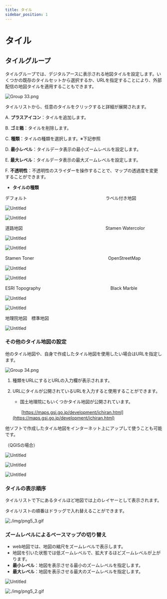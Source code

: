 ```yaml
---
title: タイル
sidebar_position: 1
---
```


# タイル

## タイルグループ

タイルグループでは、デジタルアースに表示される地図タイルを設定します。いくつかの既存のタイルセットから選択するか、URLを指定することにより、外部配信の地図タイルを適用することもできます。

![Group 33.png](./img/Group_33.png)

タイルリストから、任意のタイルをクリックすると詳細が展開されます。

A.   **プラスアイコン**：タイルを追加します。

B.   **ゴミ箱**：タイルを削除します。

C.   **種類**：タイルの種類を選択します。※下記参照

D.   **最小レベル**：タイルデータ表示の最小ズームレベルを設定します。

E.   **最大レベル**：タイルデータ表示の最大ズームレベルを設定します。

F.   **不透明性**：不透明性のスライダーを操作することで、マップの透過度を変更することができます。

- **タイルの種類**

デフォルト　　　　　　　　　　　　　　　　　　ラベル付き地図

![Untitled](./img/Untitled.png)

![Untitled](./img/Untitled%201.png)

道路地図　　　　　　　　　　　　　　　　　　　Stamen Watercolor

![Untitled](./img/Untitled%202.png)

![Untitled](./img/Untitled%203.png)

Stamen Toner　　　　　　　　　　　　　　　　　OpenStreetMap

![Untitled](./img/Untitled%204.png)

![Untitled](./img/Untitled%205.png)

ESRI Topography　　　　　　　　　　　　　　　　Black Marble

![Untitled](./img/Untitled%206.png)

![Untitled](./img/Untitled%207.png)

地理院地図　標準地図

![Untitled](./img/Untitled%208.png)

### その他のタイル地図の設定

他のタイル地図や、自身で作成したタイル地図を使用したい場合はURLを指定します。

![Group 34.png](./img/Group_34.png)

1. 種類をURLにするとURLの入力欄が表示されます。
2. URLにタイルが公開されているURLを入力すると使用することができます。
    - 国土地理院にもいくつかタイル地図が公開されています。
    
    　　[https://maps.gsi.go.jp/development/ichiran.html](https://maps.gsi.go.jp/development/ichiran.html)
    

他ソフトで作成したタイル地図をインターネット上にアップして使うことも可能です。

（QGISの場合）

![Untitled](./img/Untitled%209.png)

![Untitled](./img/Untitled%2010.png)

![Untitled](./img/Untitled%2011.png)

### タイルの表示順序

タイルリストで下にあるタイルほど地図では上のレイヤーとして表示されます。

タイルリストの順番はドラッグで入れ替えることができます。

![./img/png5_3.gif](./img/png5_3.gif)

### ズームレベルによるベースマップの切り替え

- web地図では、地図の縮尺をズームレベルで表示します。
- 地図を引いた状態では低ズームレベルで、拡大するほどズームレベルが上がります。
- **最小レベル**：地図を表示させる最小のズームレベルを指定します。
- **最大レベル**：地図を表示させる最大のズームレベルを指定します。

![Untitled](./img/Untitled%2012.png)

![./img/png5_2.gif](./img/png5_2.gif)